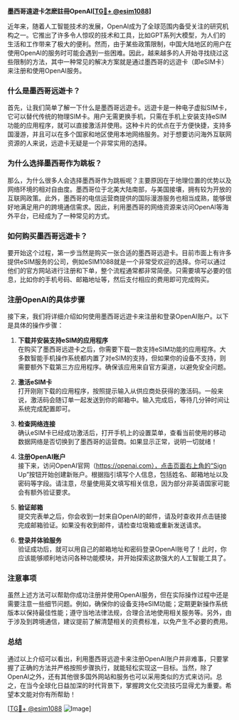 **墨西哥遠遊卡怎麽註冊OpenAI[[TG💪+ @esim1088](https://t.me/s/esim1088)]**

近年来，随着人工智能技术的发展，OpenAI成为了全球范围内备受关注的研究机构之一。它推出了许多令人惊叹的技术和工具，比如GPT系列大模型，为人们的生活和工作带来了极大的便利。然而，由于某些政策限制，中国大陆地区的用户在使用OpenAI的服务时可能会遇到一些困难。因此，越来越多的人开始寻找绕过这些限制的方法，其中一种常见的解决方案就是通过墨西哥的远遊卡（即eSIM卡）来注册和使用OpenAI服务。

### 什么是墨西哥远遊卡？

首先，让我们简单了解一下什么是墨西哥远遊卡。远遊卡是一种电子虚拟SIM卡，它可以替代传统的物理SIM卡。用户无需更换手机，只需在手机上安装支持eSIM功能的应用程序，就可以直接激活并使用。这种卡片的优点在于方便快捷，支持多国漫游，并且可以在多个国家和地区使用本地网络服务。对于想要访问海外互联网资源的人来说，远遊卡无疑是一个非常实用的选择。

### 为什么选择墨西哥作为跳板？

那么，为什么很多人会选择墨西哥作为跳板呢？主要原因在于地理位置的优势以及网络环境的相对自由度。墨西哥位于北美大陆南部，与美国接壤，拥有较为开放的互联网政策。此外，墨西哥的电信运营商提供的国际漫游服务也相当成熟，能够很好地满足用户的跨境通信需求。因此，利用墨西哥的网络资源来访问OpenAI等海外平台，已经成为了一种常见的方式。

### 如何购买墨西哥远遊卡？

要开始这个过程，第一步当然是购买一张合适的墨西哥远遊卡。目前市面上有许多提供eSIM服务的公司，例如eSIM1088就是一个非常受欢迎的选择。你可以通过他们的官方网站进行注册和下单，整个流程通常都非常简便。只需要填写必要的信息，比如你的手机号码、邮箱地址等，然后支付相应的费用即可完成购买。

### 注册OpenAI的具体步骤

接下来，我们将详细介绍如何使用墨西哥远遊卡来注册和登录OpenAI账户。以下是具体的操作步骤：

1. **下载并安装支持eSIM的应用程序**  
   在购买了墨西哥远遊卡之后，你需要下载一款支持eSIM功能的应用程序。大多数智能手机操作系统都内置了对eSIM的支持，但如果你的设备不支持，则需要额外下载第三方应用程序。确保该应用来自官方渠道，以避免安全问题。

2. **激活eSIM卡**  
   打开刚刚下载的应用程序，按照提示输入从供应商处获得的激活码。一般来说，激活码会随订单一起发送到你的邮箱中。输入完成后，等待几分钟时间让系统完成配置即可。

3. **检查网络连接**  
   确认eSIM卡已经成功激活后，打开手机上的设置菜单，查看当前使用的移动数据网络是否切换到了墨西哥的运营商。如果显示正常，说明一切就绪！

4. **注册OpenAI账户**  
   接下来，访问OpenAI官网（https://openai.com），点击页面右上角的“Sign Up”按钮开始创建新账户。根据指引填写个人信息，包括姓名、邮箱地址以及密码等字段。请注意，尽量使用英文填写相关信息，因为部分非英语国家可能会有额外验证要求。

5. **验证邮箱**  
   提交完表单之后，你会收到一封来自OpenAI的邮件，请及时查收并点击链接完成邮箱验证。如果没有收到邮件，请检查垃圾箱或重新发送请求。

6. **登录并体验服务**  
   验证成功后，就可以用自己的邮箱地址和密码登录OpenAI账号了！此时，你应该能够顺利地访问各种功能模块，并开始探索这款强大的人工智能工具了。

### 注意事项

虽然上述方法可以帮助你成功注册并使用OpenAI服务，但在实际操作过程中还是需要注意一些细节问题。例如，确保你的设备支持eSIM功能；定期更新操作系统版本以保持最佳性能；遵守当地法律法规，合理合法地使用相关服务等。另外，由于涉及到跨境通信，建议提前了解清楚相关的资费标准，以免产生不必要的费用。

### 总结

通过以上介绍可以看出，利用墨西哥远遊卡来注册OpenAI账户并非难事，只要掌握了正确的方法并严格按照步骤执行，就能轻松实现这一目标。当然，除了OpenAI之外，还有其他很多国外网站和服务也可以采用类似的方式来访问。总之，在当今全球化日益加深的时代背景下，掌握跨文化交流技巧显得尤为重要。希望本文能对你有所帮助！

[[TG💪+ @esim1088](https://t.me/s/esim1088) ![Image](https://i.postimg.cc/4NQfJmqS/Snipaste-2025-05-13-00-14-12.png)]